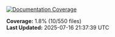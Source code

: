 <!-- Documentation Coverage Badge - Auto-generated by pre-commit hook -->
[![Documentation Coverage](https://img.shields.io/badge/Documentation%20Coverage-1.8%25-red?style=flat&logo=gitbook&logoColor=white)](./documentation-coverage-report.html)

**Coverage:** 1.8% (10/550 files)  
**Last Updated:** 2025-07-16 21:37:39 UTC
